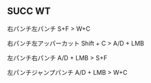 ## SUCC WT

右パンチ左パンチ			S+F > W+C

右パンチ左アッパーカット		Shift + C > A/D + LMB

左パンチ右パンチ			A/D + LMB > S+F 

左パンチジャンプパンチ			A/D + LMB > W+C
